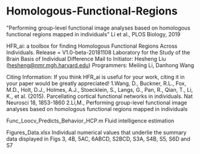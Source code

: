 # Homologous-Functional-Regions
"Performing group-level functional image analyses based on homologous functional regions mapped in individuals" Li et al., PLOS Biology, 2019


HFR_ai: a toolbox for finding Homologous Functional Regions Across Individuals.
Release = V1.0-beta-20181108
Laboratory for the Study of the Brain Basis of Individual Difference
Mail to Initiator: Hesheng Liu (hesheng@nmr.mgh.harvard.edu)
Programmers: Meiling Li, Danhong Wang

Citing Information:
If you think HFR_ai is useful for your work, citing it in your paper would be greatly appreciated!
1.Wang, D., Buckner, R.L., Fox, M.D., Holt, D.J., Holmes, A.J., Stoecklein, S., Langs, G., Pan, R., Qian, T., Li, K., et al. (2015). Parcellating cortical functional networks in individuals. Nat Neurosci 18, 1853-1860
2.Li,M., Performing group-level functional image analyses based on homologous functional regions mapped in individuals

Func_Loocv_Predicts_Behavior_HCP.m Fluid intelligence estimation

Figures_Data.xlsx Individual numerical values that underlie the summary data displayed in Figs 3, 4B, 5AC, 6ABCD, S2BCD, S3A, S4B, S5, S6D and S7 
